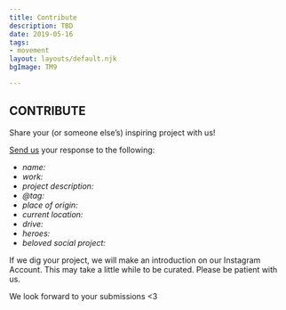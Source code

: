 ```yaml
---
title: Contribute
description: TBD
date: 2019-05-16
tags:
- movement
layout: layouts/default.njk
bgImage: TM9

---
```

## CONTRIBUTE

Share your (or someone else’s) inspiring project with us!

[Send us](mailto:connect@transmodernity.org) your response to the following:

* _name:_
* _work:_
* _project description:_
* _@tag:_
* _place of origin:_
* _current location:_
* _drive:_
* _heroes:_
* _beloved social project:_

If we dig your project, we will make an introduction on our Instagram Account.
This may take a little while to be curated. Please be patient with us.

We look forward to your submissions <3